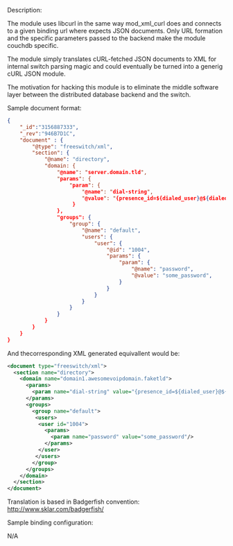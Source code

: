Description: 

The module uses libcurl in the same way mod_xml_curl does
and connects to a given binding url where expects JSON
documents. Only URL formation and the specific parameters
passed to the backend make the module couchdb specific.

The module simply translates cURL-fetched JSON documents
to XML for internal switch parsing magic and could eventually
be turned into a generig cURL JSON module.

The motivation for hacking this module is to eliminate
the middle software layer between the distributed database
backend and the switch.

Sample document format:

```json
{
    "_id":"3156887333",
    "_rev":"946B7D1C",
    "document" : {
        "@type": "freeswitch/xml",
        "section": {
            "@name": "directory",
            "domain: {
                "@name": "server.domain.tld",
                "params": {
                    "param": {
                        "@name": "dial-string",
                        "@value": "{presence_id=${dialed_user}@${dialed_domain}}${sofia_contact(${dialed_user}@${dialed_domain})}",
                     }
                },
                "groups": {
                    "group": {
                        "@name": "default",
                        "users": {
                            "user": {
                                "@id": "1004",
                                "params": {
                                    "param": {
                                        "@name": "password",
                                        "@value": "some_password",
                                    }
                                }
                            }
                        }
                    }
                }
            }
        }
    }
}
```

                
And thecorresponding XML generated equivallent would be:

```xml
<document type="freeswitch/xml">
  <section name="directory">
    <domain name="domain1.awesomevoipdomain.faketld">
      <params>
        <param name="dial-string" value="{presence_id=${dialed_user}@${dialed_domain}}${sofia_contact(${dialed_user}@${dialed_domain})}"/>
      </params>
      <groups>
        <group name="default">
         <users>
          <user id="1004">
            <params>
              <param name="password" value="some_password"/>
            </params>
          </user>
         </users>
        </group>
      </groups>
    </domain>
  </section>
</document>
```

Translation is based in Badgerfish convention: http://www.sklar.com/badgerfish/

Sample binding configuration:

N/A

